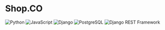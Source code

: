 # Shop.CO
 ![Python](https://img.shields.io/badge/python-3670A0?style=for-the-badge&logo=python&logoColor=ffdd54) ![JavaScript](https://img.shields.io/badge/javascript-%23323330.svg?style=for-the-badge&logo=javascript&logoColor=%23F7DF1E) ![Django](https://img.shields.io/badge/django-%23092E20.svg?style=for-the-badge&logo=django&logoColor=white)   ![PostgreSQL](https://img.shields.io/badge/postgresql-%23336791.svg?style=for-the-badge&logo=postgresql&logoColor=white) ![Django REST Framework](https://img.shields.io/badge/Django%20REST%20Framework-%23ff1709.svg?style=for-the-badge&logo=django&logoColor=white)



